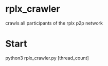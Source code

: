 # rplx_crawler
crawls all participants of the rplx p2p network

# Start
python3 rplx_crawler.py [thread_count]

